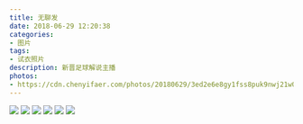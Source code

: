 ```yaml
---
title: 无聊发
date: 2018-06-29 12:20:38
categories:
- 图片
tags:
- 试衣照片
description: 新晋足球解说主播
photos: 
- https://cdn.chenyifaer.com/photos/20180629/3ed2e6e8gy1fss8puk9nwj21w02iokjn.jpg
---
```


![](https://cdn.chenyifaer.com/photos/20180629/3ed2e6e8gy1fss8pwc2b0j21w02iokjn.jpg)
![](https://cdn.chenyifaer.com/photos/20180629/3ed2e6e8gy1fss8pxuhm2j21w02ionpf.jpg)
![](https://cdn.chenyifaer.com/photos/20180629/3ed2e6e8gy1fss8pzcngmj21w02io7wj.jpg)
![](https://cdn.chenyifaer.com/photos/20180629/3ed2e6e8gy1fss8q0wie9j21w02ionpf.jpg)
![](https://cdn.chenyifaer.com/photos/20180629/3ed2e6e8ly1fsg20cl0h5j22bc2bchap.jpg)
![](https://cdn.chenyifaer.com/photos/20180629/3ed2e6e8ly1fsq0te4plcj22bc2bcki0.jpg)
